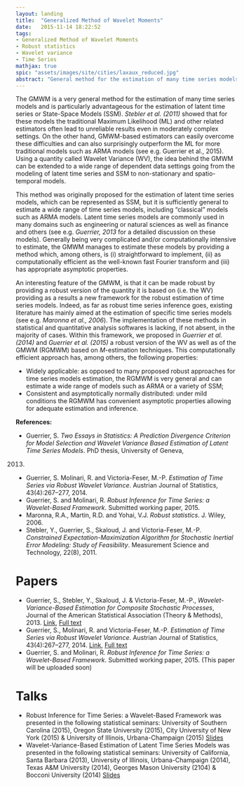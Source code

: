 ```yaml
---
layout: landing
title:  "Generalized Method of Wavelet Moments"
date:   2015-11-14 18:22:52
tags: 
- Generalized Method of Wavelet Moments
- Robust statistics
- Wavelet variance
- Time Series
mathjax: true
spic: "assets/images/site/cities/laxaux_reduced.jpg"
abstract: "General method for the estimation of many time series models"
---
```


The GMWM is a very general method for the estimation of many time series models and is particularly advantageous for the estimation of latent time series or State-Space Models (SSM). *Stebler et al. (2011)* showed that for these models the traditional Maximum Likelihood (ML) and other related estimators often lead to unreliable results even in moderately complex settings. On the other hand, GMWM-based estimators can easily overcome these difficulties and can also surprisingly outperform the ML for more traditional models such as ARMA models (see e.g. Guerrier et al., 2015). Using a quantity called Wavelet Variance (WV), the idea behind the GMWM can be extended to a wide range of dependent data settings going from the modeling of latent time series and SSM to non-stationary and spatio-temporal models.

This method was originally proposed for the estimation of latent time series models, which can be represented as SSM, but it is sufficiently general to estimate a wide range of time series models, including “classical” models such as ARMA models. Latent time series models are commonly used in many domains such as engineering or natural sciences as well as finance and others (see e.g. *Guerrier, 2013* for a detailed discussion on these models). Generally being very complicated and/or computationally intensive to estimate, the GMWM manages to estimate these models by providing a method which, among others, is (i) straightforward to implement, (ii) as computationally efficient as the well-known fast Fourier transform and (iii) has appropriate asymptotic properties.

An interesting feature of the GMWM, is that it can be made robust by providing a robust version of the quantity it is based on (i.e. the WV) providing as a results a new framework for the robust estimation of time series models. Indeed, as far as robust time series inference goes, existing literature has mainly aimed at the estimation of specific time series models (see e.g. *Maronna et al., 2006*). The implementation of these methods in statistical and quantitative analysis softwares is lacking, if not absent, in the majority of cases. Within this framework, we proposed in *Guerrier et al. (2014)* and *Guerrier et al. (2015)* a robust version of the WV as well as of the GMWM (RGMWM) based on *M*-estimation techniques. This computationally efficient approach has, among others, the following properties:

* Widely applicable: as opposed to many proposed robust approaches for time series models estimation, the RGMWM is very general and can estimate a wide range of models such as ARMA or a variety of SSM;
* Consistent and asymptotically normally distributed: under mild conditions the RGMWM has convenient asymptotic properties allowing for adequate estimation and inference.

**References:**

* Guerrier, S. *Two Essays in Statistics: A Prediction Divergence Criterion for Model Selection and Wavelet Variance Based Estimation of Latent Time Series Models*. PhD thesis, University of Geneva,
2013.
* Guerrier, S. Molinari, R. and Victoria-Feser, M.-P. *Estimation of Time Series via Robust Wavelet Variance*. Austrian Journal of Statistics, 43(4):267–277, 2014.
* Guerrier, S. and Molinari, R. *Robust Inference for Time Series: a Wavelet-Based Framework*. Submitted working paper, 2015.
* Maronna, R.A., Martin, R.D. and Yohai, V.J. *Robust statistics*. J. Wiley, 2006.
* Stebler, Y., Guerrier, S., Skaloud, J. and Victoria-Feser, M.-P. *Constrained Expectation-Maximization Algorithm for Stochastic Inertial Error Modeling: Study of Feasibility*. Measurement Science and Technology, 22(8), 2011.


# Papers

* Guerrier, S., Stebler, Y., Skaloud, J. & Victoria-Feser, M.-P., *Wavelet-Variance-Based Estimation for Composite Stochastic Processes*, Journal of the American Statistical Association (Theory & Methods), 2013. [Link](http://www.tandfonline.com/doi/full/10.1080/01621459.2013.799920), [Full text](/assets/pdfs/GMWM.pdf)
* Guerrier, S., Molinari, R. and Victoria-Feser, M.-P. *Estimation of Time Series via Robust Wavelet Variance*. Austrian Journal of Statistics, 43(4):267–277, 2014. [Link](http://www.ajs.or.at/index.php/ajs/article/view/vol43-4-5), [Full text](/assets/pdfs/RGMWM.pdf)
* Guerrier, S. and Molinari, R. *Robust Inference for Time Series: a Wavelet-Based Framework*. Submitted working paper, 2015. (This paper will be uploaded soon)

# Talks

* Robust Inference for Time Series: a Wavelet-Based Framework was presented in the following statistical seminars: University of Southern Carolina (2015), Oregon State University (2015), City University of New York (2015) & University of Illinois, Urbana-Champaign (2015) [Slides](/assets/pdfs/usc_2015_rgmwm.pdf)
* Wavelet-Variance-Based Estimation of Latent Time Series Models was presented in the following statistical seminars: University of California, Santa Barbara (2013), University of Illinois, Urbana-Champaign (2014), Texas A&M University (2014), Georges Mason University (2104) & Bocconi University (2014)  [Slides](/assets/pdfs/TAMU.pdf)

